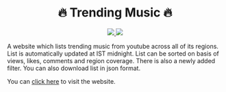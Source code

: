 
<h1 align="center">🔥 Trending Music 🔥</h1>

<p align="center">
  <a href="https://github.com/clitic/music">
    <img src="https://img.shields.io/github/actions/workflow/status/clitic/music/tests.yml?label=tests&logo=github&style=flat-square">
  </a>
  <a href="https://github.com/clitic/music">
    <img src="https://img.shields.io/github/actions/workflow/status/clitic/music/deploy.yml?label=deploy&logo=github&style=flat-square">
  </a>
</p>

A website which lists trending music from youtube across all of its regions. List is automatically updated at IST midnight. List can be sorted on basis of views, likes, comments and region coverage. There is also a newly added filter. You can also download list in json format.

You can [click here](https://clitic.github.io/music) to visit the website.
